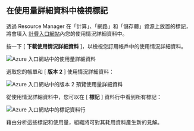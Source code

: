 


## <a name="viewing-your-tags-in-the-usage-details"></a>在使用量詳細資料中檢視標記
透過 Resource Manager 在「計算」、「網路」和「儲存體」資源上放置的標記，將會填入 [計費入口網站](https://account.windowsazure.com/)內您的使用情況詳細資料中。

按一下 [ **下載使用情況詳細資料** ]，以檢視您訂用帳戶中的使用情況詳細資料。

![Azure 入口網站中的使用量詳細資料](./media/virtual-machines-common-tag-usage/azure-portal-tags-usage-details.png)

選取您的帳單和 [ **版本 2** ] 使用情況詳細資料：

![Azure 入口網站中的版本 2 預覽使用量詳細資料](./media/virtual-machines-common-tag-usage/azure-portal-version2-usage-details.png)

從使用情況詳細資料中，您可以在 [ **標記** ] 資料行中看到所有標記：

![Azure 入口網站中的標記資料行](./media/virtual-machines-common-tag-usage/azure-portal-tags-column.png)

藉由分析這些標記和使用量，組織將可對其耗用資料產生新的見解。

